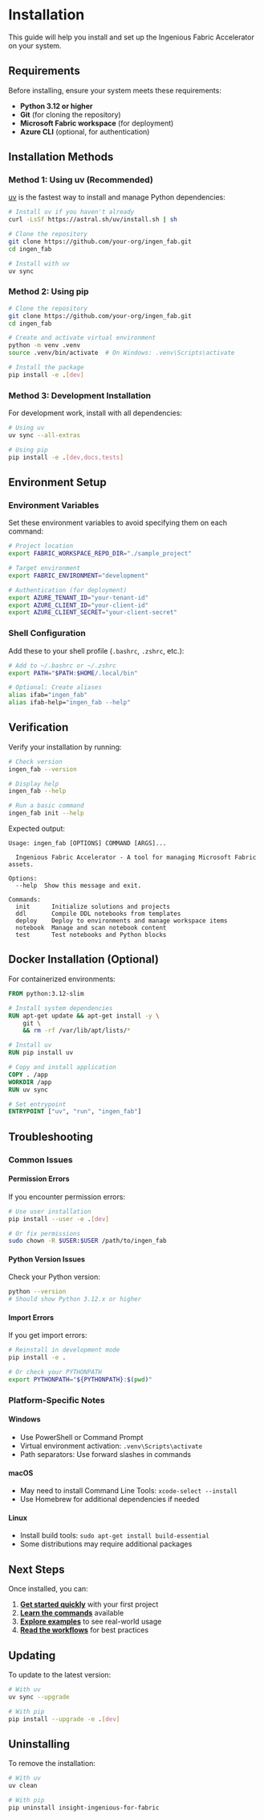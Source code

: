 # Installation

This guide will help you install and set up the Ingenious Fabric Accelerator on your system.

## Requirements

Before installing, ensure your system meets these requirements:

- **Python 3.12 or higher**
- **Git** (for cloning the repository)
- **Microsoft Fabric workspace** (for deployment)
- **Azure CLI** (optional, for authentication)

## Installation Methods

### Method 1: Using uv (Recommended)

[uv](https://github.com/astral-sh/uv) is the fastest way to install and manage Python dependencies:

```bash
# Install uv if you haven't already
curl -LsSf https://astral.sh/uv/install.sh | sh

# Clone the repository
git clone https://github.com/your-org/ingen_fab.git
cd ingen_fab

# Install with uv
uv sync
```

### Method 2: Using pip

```bash
# Clone the repository
git clone https://github.com/your-org/ingen_fab.git
cd ingen_fab

# Create and activate virtual environment
python -m venv .venv
source .venv/bin/activate  # On Windows: .venv\Scripts\activate

# Install the package
pip install -e .[dev]
```

### Method 3: Development Installation

For development work, install with all dependencies:

```bash
# Using uv
uv sync --all-extras

# Using pip
pip install -e .[dev,docs,tests]
```

## Environment Setup

### Environment Variables

Set these environment variables to avoid specifying them on each command:

```bash
# Project location
export FABRIC_WORKSPACE_REPO_DIR="./sample_project"

# Target environment
export FABRIC_ENVIRONMENT="development"

# Authentication (for deployment)
export AZURE_TENANT_ID="your-tenant-id"
export AZURE_CLIENT_ID="your-client-id"
export AZURE_CLIENT_SECRET="your-client-secret"
```

### Shell Configuration

Add these to your shell profile (`.bashrc`, `.zshrc`, etc.):

```bash
# Add to ~/.bashrc or ~/.zshrc
export PATH="$PATH:$HOME/.local/bin"

# Optional: Create aliases
alias ifab="ingen_fab"
alias ifab-help="ingen_fab --help"
```

## Verification

Verify your installation by running:

```bash
# Check version
ingen_fab --version

# Display help
ingen_fab --help

# Run a basic command
ingen_fab init --help
```

Expected output:
```
Usage: ingen_fab [OPTIONS] COMMAND [ARGS]...

  Ingenious Fabric Accelerator - A tool for managing Microsoft Fabric assets.

Options:
  --help  Show this message and exit.

Commands:
  init      Initialize solutions and projects
  ddl       Compile DDL notebooks from templates
  deploy    Deploy to environments and manage workspace items
  notebook  Manage and scan notebook content
  test      Test notebooks and Python blocks
```

## Docker Installation (Optional)

For containerized environments:

```dockerfile
FROM python:3.12-slim

# Install system dependencies
RUN apt-get update && apt-get install -y \
    git \
    && rm -rf /var/lib/apt/lists/*

# Install uv
RUN pip install uv

# Copy and install application
COPY . /app
WORKDIR /app
RUN uv sync

# Set entrypoint
ENTRYPOINT ["uv", "run", "ingen_fab"]
```

## Troubleshooting

### Common Issues

#### Permission Errors
If you encounter permission errors:
```bash
# Use user installation
pip install --user -e .[dev]

# Or fix permissions
sudo chown -R $USER:$USER /path/to/ingen_fab
```

#### Python Version Issues
Check your Python version:
```bash
python --version
# Should show Python 3.12.x or higher
```

#### Import Errors
If you get import errors:
```bash
# Reinstall in development mode
pip install -e .

# Or check your PYTHONPATH
export PYTHONPATH="${PYTHONPATH}:$(pwd)"
```

### Platform-Specific Notes

#### Windows
- Use PowerShell or Command Prompt
- Virtual environment activation: `.venv\Scripts\activate`
- Path separators: Use forward slashes in commands

#### macOS
- May need to install Command Line Tools: `xcode-select --install`
- Use Homebrew for additional dependencies if needed

#### Linux
- Install build tools: `sudo apt-get install build-essential`
- Some distributions may require additional packages

## Next Steps

Once installed, you can:

1. **[Get started quickly](quick_start.md)** with your first project
2. **[Learn the commands](cli_reference.md)** available
3. **[Explore examples](../examples/index.md)** to see real-world usage
4. **[Read the workflows](workflows.md)** for best practices

## Updating

To update to the latest version:

```bash
# With uv
uv sync --upgrade

# With pip
pip install --upgrade -e .[dev]
```

## Uninstalling

To remove the installation:

```bash
# With uv
uv clean

# With pip
pip uninstall insight-ingenious-for-fabric
```